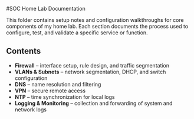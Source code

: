 #SOC Home Lab Documentation

This folder contains setup notes and configuration walkthroughs for core components of my home lab. 
Each section documents the process used to configure, test, and validate a specific service or function.

## Contents
- **Firewall** – interface setup, rule design, and traffic segmentation
- **VLANs & Subnets** – network segmentation, DHCP, and switch configuration
- **DNS** – name resolution and filtering
- **VPN** – secure remote access
- **NTP** – time synchronization for local logs
- **Logging & Monitoring** – collection and forwarding of system and network logs

